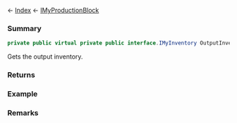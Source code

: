 ← [Index](Api-Index) ← [IMyProductionBlock](Sandbox.ModAPI.Ingame.IMyProductionBlock)

### Summary

```csharp
private public virtual private public interface.IMyInventory OutputInventory { ; }
```

Gets the output inventory.

### Returns

### Example

### Remarks

